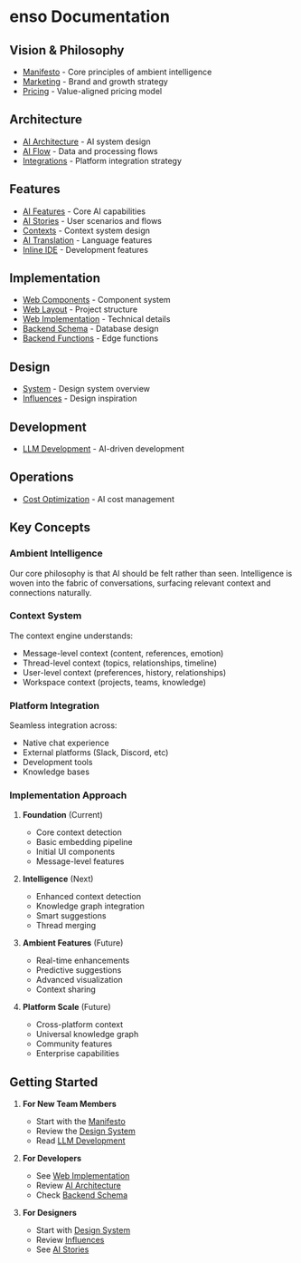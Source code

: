 # enso Documentation

## Vision & Philosophy
- [Manifesto](./vision/manifesto.md) - Core principles of ambient intelligence
- [Marketing](./vision/marketing.md) - Brand and growth strategy
- [Pricing](./vision/pricing.md) - Value-aligned pricing model

## Architecture
- [AI Architecture](./architecture/ai_architecture.md) - AI system design
- [AI Flow](./architecture/ai_flow.md) - Data and processing flows
- [Integrations](./architecture/integrations.md) - Platform integration strategy

## Features
- [AI Features](./features/ai_features.md) - Core AI capabilities
- [AI Stories](./features/ai_stories.md) - User scenarios and flows
- [Contexts](./features/contexts.md) - Context system design
- [AI Translation](./features/ai_translation.md) - Language features
- [Inline IDE](./features/inline_ide.md) - Development features

## Implementation
- [Web Components](./implementation/web/components.md) - Component system
- [Web Layout](./implementation/web/layout.md) - Project structure
- [Web Implementation](./implementation/web/implementation_web.md) - Technical details
- [Backend Schema](./implementation/backend/schema.md) - Database design
- [Backend Functions](./implementation/backend/functions.md) - Edge functions

## Design
- [System](./design/system.md) - Design system overview
- [Influences](./design/influences.md) - Design inspiration

## Development
- [LLM Development](./development/llm_driven.md) - AI-driven development

## Operations
- [Cost Optimization](./operations/cost_optimization.md) - AI cost management

## Key Concepts

### Ambient Intelligence
Our core philosophy is that AI should be felt rather than seen. Intelligence is woven into the fabric of conversations, surfacing relevant context and connections naturally.

### Context System
The context engine understands:
- Message-level context (content, references, emotion)
- Thread-level context (topics, relationships, timeline)
- User-level context (preferences, history, relationships)
- Workspace context (projects, teams, knowledge)

### Platform Integration
Seamless integration across:
- Native chat experience
- External platforms (Slack, Discord, etc)
- Development tools
- Knowledge bases

### Implementation Approach
1. **Foundation** (Current)
   - Core context detection
   - Basic embedding pipeline
   - Initial UI components
   - Message-level features

2. **Intelligence** (Next)
   - Enhanced context detection
   - Knowledge graph integration
   - Smart suggestions
   - Thread merging

3. **Ambient Features** (Future)
   - Real-time enhancements
   - Predictive suggestions
   - Advanced visualization
   - Context sharing

4. **Platform Scale** (Future)
   - Cross-platform context
   - Universal knowledge graph
   - Community features
   - Enterprise capabilities

## Getting Started

1. **For New Team Members**
   - Start with the [Manifesto](./vision/manifesto.md)
   - Review the [Design System](./design/system.md)
   - Read [LLM Development](./development/llm_driven.md)

2. **For Developers**
   - See [Web Implementation](./implementation/web/implementation_web.md)
   - Review [AI Architecture](./architecture/ai_architecture.md)
   - Check [Backend Schema](./implementation/backend/schema.md)

3. **For Designers**
   - Start with [Design System](./design/system.md)
   - Review [Influences](./design/influences.md)
   - See [AI Stories](./features/ai_stories.md)
